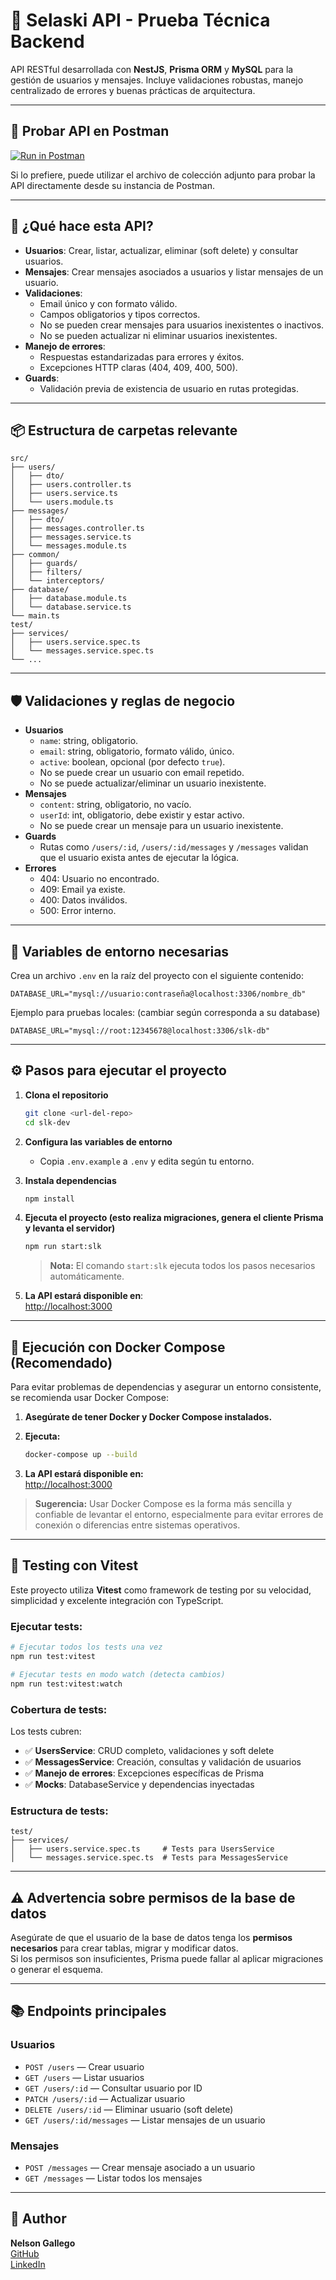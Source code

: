# 🧪 Selaski API - Prueba Técnica Backend

API RESTful desarrollada con **NestJS**, **Prisma ORM** y **MySQL** para la gestión de usuarios y mensajes. Incluye validaciones robustas, manejo centralizado de errores y buenas prácticas de arquitectura.

---

## 🚀 Probar API en Postman

[![Run in Postman](https://run.pstmn.io/button.svg)](https://www.postman.com/dark-equinox-132990/workspace/slk-dev/collection/22972674-116db138-a561-409c-b653-4d5de3f243d1?action=share&creator=22972674&active-environment=22972674-862c63a9-fb4c-4179-af5b-cf840c5f4730)

Si lo prefiere, puede utilizar el archivo de colección adjunto para probar la API directamente desde su instancia de Postman.

---
## 🚀 **¿Qué hace esta API?**

- **Usuarios**: Crear, listar, actualizar, eliminar (soft delete) y consultar usuarios.
- **Mensajes**: Crear mensajes asociados a usuarios y listar mensajes de un usuario.
- **Validaciones**: 
  - Email único y con formato válido.
  - Campos obligatorios y tipos correctos.
  - No se pueden crear mensajes para usuarios inexistentes o inactivos.
  - No se pueden actualizar ni eliminar usuarios inexistentes.
- **Manejo de errores**: 
  - Respuestas estandarizadas para errores y éxitos.
  - Excepciones HTTP claras (404, 409, 400, 500).
- **Guards**: 
  - Validación previa de existencia de usuario en rutas protegidas.

---

## 📦 **Estructura de carpetas relevante**

```
src/
├── users/
│   ├── dto/
│   ├── users.controller.ts
│   ├── users.service.ts
│   └── users.module.ts
├── messages/
│   ├── dto/
│   ├── messages.controller.ts
│   ├── messages.service.ts
│   └── messages.module.ts
├── common/
│   ├── guards/
│   ├── filters/
│   └── interceptors/
├── database/
│   ├── database.module.ts
│   └── database.service.ts
└── main.ts
test/
├── services/
│   ├── users.service.spec.ts
│   └── messages.service.spec.ts
└── ...
```

---

## 🛡️ **Validaciones y reglas de negocio**

- **Usuarios**
  - `name`: string, obligatorio.
  - `email`: string, obligatorio, formato válido, único.
  - `active`: boolean, opcional (por defecto `true`).
  - No se puede crear un usuario con email repetido.
  - No se puede actualizar/eliminar un usuario inexistente.
- **Mensajes**
  - `content`: string, obligatorio, no vacío.
  - `userId`: int, obligatorio, debe existir y estar activo.
  - No se puede crear un mensaje para un usuario inexistente.
- **Guards**
  - Rutas como `/users/:id`, `/users/:id/messages` y `/messages` validan que el usuario exista antes de ejecutar la lógica.
- **Errores**
  - 404: Usuario no encontrado.
  - 409: Email ya existe.
  - 400: Datos inválidos.
  - 500: Error interno.

---

## 📝 **Variables de entorno necesarias**

Crea un archivo `.env` en la raíz del proyecto con el siguiente contenido:

```
DATABASE_URL="mysql://usuario:contraseña@localhost:3306/nombre_db"
```

Ejemplo para pruebas locales: (cambiar según corresponda a su database)
```
DATABASE_URL="mysql://root:12345678@localhost:3306/slk-db" 
```

---

## ⚙️ **Pasos para ejecutar el proyecto**

1. **Clona el repositorio**
   ```bash
   git clone <url-del-repo>
   cd slk-dev
   ```

2. **Configura las variables de entorno**
   - Copia `.env.example` a `.env` y edita según tu entorno.

3. **Instala dependencias**
   ```bash
   npm install
   ```

4. **Ejecuta el proyecto (esto realiza migraciones, genera el cliente Prisma y levanta el servidor)**
   ```bash
   npm run start:slk
   ```

   > **Nota:** El comando `start:slk` ejecuta todos los pasos necesarios automáticamente.

5. **La API estará disponible en**:  
   [http://localhost:3000](http://localhost:3000)

---

## 🐳 **Ejecución con Docker Compose (Recomendado)**

Para evitar problemas de dependencias y asegurar un entorno consistente, se recomienda usar Docker Compose:

1. **Asegúrate de tener Docker y Docker Compose instalados.**

2. **Ejecuta:**
   ```bash
   docker-compose up --build
   ```
3. **La API estará disponible en:**  
   [http://localhost:3000](http://localhost:3000)

> **Sugerencia:** Usar Docker Compose es la forma más sencilla y confiable de levantar el entorno, especialmente para evitar errores de conexión o diferencias entre sistemas operativos.

---

## 🧪 **Testing con Vitest**

Este proyecto utiliza **Vitest** como framework de testing por su velocidad, simplicidad y excelente integración con TypeScript.

### **Ejecutar tests:**

```bash
# Ejecutar todos los tests una vez
npm run test:vitest

# Ejecutar tests en modo watch (detecta cambios)
npm run test:vitest:watch
```

### **Cobertura de tests:**
Los tests cubren:
- ✅ **UsersService**: CRUD completo, validaciones y soft delete
- ✅ **MessagesService**: Creación, consultas y validación de usuarios
- ✅ **Manejo de errores**: Excepciones específicas de Prisma
- ✅ **Mocks**: DatabaseService y dependencias inyectadas

### **Estructura de tests:**
```
test/
├── services/
│   ├── users.service.spec.ts     # Tests para UsersService
│   └── messages.service.spec.ts  # Tests para MessagesService
```

---

## ⚠️ **Advertencia sobre permisos de la base de datos**

Asegúrate de que el usuario de la base de datos tenga los **permisos necesarios** para crear tablas, migrar y modificar datos.  
Si los permisos son insuficientes, Prisma puede fallar al aplicar migraciones o generar el esquema.

---

## 📚 **Endpoints principales**

### Usuarios
- `POST /users` — Crear usuario
- `GET /users` — Listar usuarios
- `GET /users/:id` — Consultar usuario por ID
- `PATCH /users/:id` — Actualizar usuario
- `DELETE /users/:id` — Eliminar usuario (soft delete)
- `GET /users/:id/messages` — Listar mensajes de un usuario

### Mensajes
- `POST /messages` — Crear mensaje asociado a un usuario
- `GET /messages` — Listar todos los mensajes

---

## 🤝 Author

**Nelson Gallego**  
[GitHub](https://github.com/nelsin-06)  
[LinkedIn](https://www.linkedin.com/in/nelson-gallego-tec-dev)
